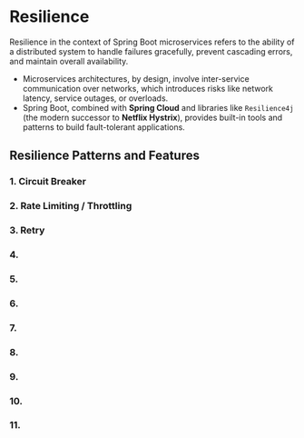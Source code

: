 # Resilience

Resilience in the context of Spring Boot microservices refers to the ability of a distributed system to handle failures gracefully, prevent cascading errors, and maintain overall availability.

- Microservices architectures, by design, involve inter-service communication over networks, which introduces risks like network latency, service outages, or overloads.
- Spring Boot, combined with **Spring Cloud** and libraries like `Resilience4j` (the modern successor to **Netflix Hystrix**), provides built-in tools and patterns to build fault-tolerant applications.

## Resilience Patterns and Features

### 1. Circuit Breaker

### 2. Rate Limiting / Throttling

### 3. Retry

### 4.

### 5.

### 6.

### 7.

### 8.

### 9.

### 10.

### 11.
